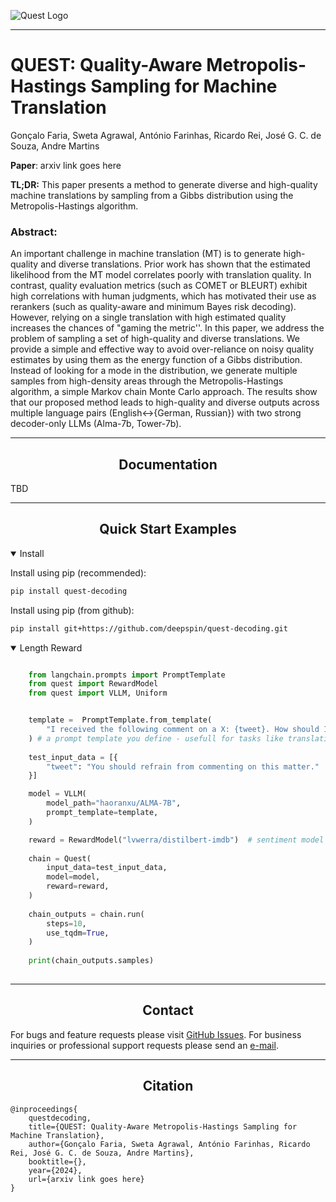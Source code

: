 ![Quest Logo](logo.png)

--------------------------------------------------------------------------------

# QUEST: Quality-Aware Metropolis-Hastings Sampling for Machine Translation

Gonçalo Faria, Sweta Agrawal, António Farinhas, Ricardo Rei, José G. C. de Souza, Andre Martins

**Paper**: arxiv link goes here

**TL;DR:** This paper presents a method to generate diverse and high-quality machine translations by sampling from a Gibbs distribution using the Metropolis-Hastings algorithm.

### Abstract:
An important challenge in machine translation (MT) is to generate high-quality and diverse translations. Prior work has shown that the estimated likelihood from the MT model correlates poorly with translation quality. In contrast, quality evaluation metrics (such as COMET or BLEURT) exhibit high correlations with human judgments, which has motivated their use as rerankers (such as quality-aware and minimum Bayes risk decoding). However, relying on a single translation with high estimated quality increases the chances of "gaming the metric''. In this paper, we address the problem of sampling a set of high-quality and diverse translations. We provide a simple and effective way to avoid over-reliance on noisy quality estimates by using them as the energy function of a Gibbs distribution. Instead of looking for a mode in the distribution, we generate multiple samples from high-density areas through the Metropolis-Hastings algorithm, a simple Markov chain Monte Carlo approach. The results show that our proposed method leads to high-quality and diverse outputs across multiple language pairs (English$\leftrightarrow${German, Russian}) with two strong decoder-only LLMs (Alma-7b, Tower-7b).
<!-- toc -->

-----
## <div align="center">Documentation</div>

TBD

-----
## <div align="center">Quick Start Examples</div>

<details open>
<summary>Install</summary>

Install using pip (recommended):

```bash
pip install quest-decoding
```

Install using pip (from github):
```bash
pip install git+https://github.com/deepspin/quest-decoding.git
```
</details>


<details open>
<summary>Length Reward</summary>


```python

    from langchain.prompts import PromptTemplate
    from quest import RewardModel
    from quest import VLLM, Uniform


    template =  PromptTemplate.from_template(
        "I received the following comment on a X: {tweet}. How should I respond?:\n"
    ) # a prompt template you define - usefull for tasks like translation. 
    
    test_input_data = [{
        "tweet": "You should refrain from commenting on this matter."
    }]

    model = VLLM(
        model_path="haoranxu/ALMA-7B",
        prompt_template=template,
    )

    reward = RewardModel("lvwerra/distilbert-imdb")  # sentiment model from HF. 
    
    chain = Quest(
        input_data=test_input_data,
        model=model,
        reward=reward,
    )
    
    chain_outputs = chain.run(
        steps=10,
        use_tqdm=True,
    )
    
    print(chain_outputs.samples)
        
```

</details>


-----

## <div align="center">Contact</div>

For bugs and feature requests please visit [GitHub Issues](https://github.com/goncalorafaria/quest-decoding/issues). For business inquiries or
professional support requests please send an [e-mail](mailto:goncalofaria.research@gmail.com).

-----

## <div align="center">Citation</div>

````
@inproceedings{
    questdecoding,
    title={QUEST: Quality-Aware Metropolis-Hastings Sampling for Machine Translation},
    author={Gonçalo Faria, Sweta Agrawal, António Farinhas, Ricardo Rei, José G. C. de Souza, Andre Martins},
    booktitle={},
    year={2024},
    url={arxiv link goes here}
}
````